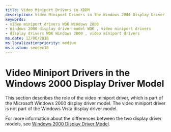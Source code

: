 ```yaml
---
title: Video Miniport Drivers in XDDM
description: Video Miniport Drivers in the Windows 2000 Display Driver Model
keywords:
- video miniport drivers WDK Windows 2000
- Windows 2000 display driver model WDK , video miniport drivers
- display drivers WDK Windows 2000 , video miniport drivers
ms.date: 12/06/2018
ms.localizationpriority: medium
ms.custom: seodec18
---
```


# Video Miniport Drivers in the Windows 2000 Display Driver Model

This section describes the role of the video miniport driver, which is part of the Microsoft Windows 2000 display driver model. The video miniport driver is not part of the Windows Vista display driver model.

For more information about the differences between the two display driver models, see [Windows 2000 Display Driver Model](windows-2000-display-driver-model-design-guide.md).

 

 





